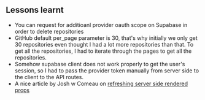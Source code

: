 ## Lessons learnt

- You can request for additioanl provider oauth scope on Supabase in order to delete repositories
- GitHub default per_page parameter is 30, that's why initially we only get 30 repositories even thought I had a lot more repositories than that. To get all the repositories, I had to iterate through the pages to get all the repositories.
- Somehow supabase client does not work properly to get the user's session, so I had to pass the provider token manually from server side to the client to the API routes.
- A nice article by Josh w Comeau on [refreshing server side rendered props](https://www.joshwcomeau.com/nextjs/refreshing-server-side-props/)